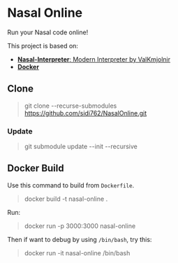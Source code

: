 # Nasal Online

Run your Nasal code online!

This project is based on:

* [__Nasal-Interpreter__: Modern Interpreter by ValKmjolnir](https://github.com/ValKmjolnir/Nasal-Interpreter)
* [__Docker__](https://www.docker.com/)

## Clone
> git clone --recurse-submodules https://github.com/sidi762/NasalOnline.git

### Update
> git submodule update --init --recursive

## Docker Build

Use this command to build from `Dockerfile`.

> docker build -t nasal-online .

Run:

> docker run -p 3000:3000 nasal-online

Then if want to debug by using `/bin/bash`, try this:

> docker run -it nasal-online /bin/bash
